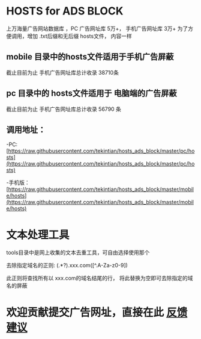 # HOSTS for ADS BLOCK 

上万海量广告网站数据库 ，PC 广告网址库 5万+， 手机广告网址库 3万+
为了方便调用，增加 .txt后缀和无后缀 hosts文件， 内容一样

## mobile 目录中的hosts文件适用于手机广告屏蔽
 截止目前为止 手机广告网址库总计收录 38710条

## pc 目录中的 hosts文件适用于 电脑端的广告屏蔽
 截止目前为止 手机广告网址库总计收录 56790 条

## 调用地址：
-PC: 
 [https://raw.githubusercontent.com/tekintian/hosts_ads_block/master/pc/hosts](https://raw.githubusercontent.com/tekintian/hosts_ads_block/master/pc/hosts)

-手机版：
[https://raw.githubusercontent.com/tekintian/hosts_ads_block/master/mobile/hosts](https://raw.githubusercontent.com/tekintian/hosts_ads_block/master/mobile/hosts)


# 文本处理工具
tools目录中是网上收集的文本去重工具，可自由选择使用那个

去除指定域名的正则:
(.*?)\.xxx\.com([^.A-Za-z0-9])

此正则将查找所有以 xxx.com的域名结尾的行， 将此替换为空即可去除指定的域名的屏蔽

# 欢迎贡献提交广告网址，直接在此  [反馈建议](https://github.com/tekintian/hosts_ads_block/issues)

